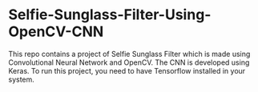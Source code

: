 # Selfie-Sunglass-Filter-Using-OpenCV-CNN
This repo contains a project of Selfie Sunglass Filter which is made using Convolutional Neural Network and OpenCV. The CNN is developed using Keras. To run this project, you need to have Tensorflow installed in your system.
